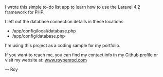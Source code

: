 I wrote this simple to-do list app to learn how to use the Laravel 4.2 framework for PHP.

I left out the database connection details in these locations:
* /app/config/local/database.php
* /app/config/database.php

I'm using this project as a coding sample for my portfolio.

If you want to reach me, you can find my contact info in my Github profile or visit my website at: www.roypenrod.com

-- Roy